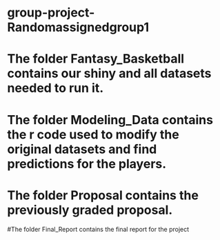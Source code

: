 # group-project-Randomassignedgroup1

# The folder Fantasy_Basketball contains our shiny and all datasets needed to run it.

# The folder Modeling_Data contains the r code used to modify the original datasets and find predictions for the players.

# The folder Proposal contains the previously graded proposal.

#The folder Final_Report contains the final report for the project